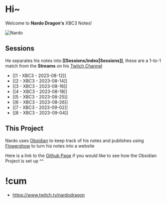 # Hi~ 

Welcome to **Nardo Dragon's** XBC3 Notes! 

![Nardo](https://raw.githubusercontent.com/NardoDragon/XBC3-flowershow/main/public/assets/20230821193816.png)

## Sessions

He separates his notes into **[[Sessions/index|Sessions]]**, these are a 1-to-1 match from the **Streams** on his [Twitch Channel](https://www.twitch.tv/nardodragon)

- [[1 - XBC3 - 2023-08-12]]
- [[2 - XBC3 - 2023-08-14]] 
- [[3 - XBC3 - 2023-08-16]]
- [[4 - XBC3 - 2023-08-18]]
- [[5 - XBC3 - 2023-08-25]]
- [[6 - XBC3 - 2023-08-26]]
- [[7 - XBC3 - 2023-09-02]]
- [[8 - XBC3 - 2023-09-04]]

## This Project

Nardo uses [Obsidian](https://obsidian.md/) to keep track of his notes and publishes using [Flowershow](https://flowershow.app/) to turn his notes into a website

Here is a link to the [Github Page](https://github.com/NardoDragon/XBC3-flowershow/tree/main/content) if you would like to see how the Obsidian Project is set up ^^

# !cum
- https://www.twitch.tv/nardodragon
